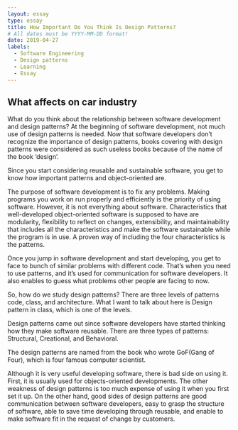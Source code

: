 ```yaml
---
layout: essay
type: essay
title: How Important Do You Think Is Design Patterns?
# All dates must be YYYY-MM-DD format!
date: 2019-04-27
labels:
  - Software Engineering
  - Design patterns
  - Learning
  - Essay
---
```



## What affects on car industry

What do you think about the relationship between software development and design patterns? 
At the beginning of software development, not much use of design patterns is needed. 
Now that software developers don’t recognize the importance of design patterns, 
books covering with design patterns were considered as such useless books because of the name of the book ‘design’. 

Since you start considering reusable and sustainable software, 
you get to know how important patterns and object-oriented are. 

The purpose of software development is to fix any problems. 
Making programs you work on run properly and efficiently is the priority of using software.
However, it is not everything about software. 
Characteristics that well-developed object-oriented software is supposed to have are modularity,
flexibility to reflect on changes, extensibility,
and maintainability that includes all the characteristics and make the software sustainable 
while the program is in use. A proven way of including the four characteristics is the patterns. 

Once you jump in software development and start developing, 
you get to face to bunch of similar problems with different code. 
That’s when you need to use patterns, and it’s used for communication for software developers.
It also enables to guess what problems other people are facing to now.

So, how do we study design patterns?  There are three levels of patterns code, class,
and architecture. What I want to talk about here is Design pattern in class, 
which is one of the levels. 

Design patterns came out since software developers have started thinking 
how they make software reusable. 
There are three types of patterns: Structural, Creational, and Behavioral.

The design patterns are named from the book who wrote GoF(Gang of Four), 
which is four famous computer scientist. 

Although it is very useful developing software, there is bad side on using it. 
First, it is usually used for objects-oriented developments. 
The other weakness of design patterns is too much expense of using it when you first set it up.
On the other hand, good sides of design patterns are good communication between software developers,
easy to grasp the structure of software, able to save time developing through reusable, 
and enable to make software fit in the request of change by customers.
   
